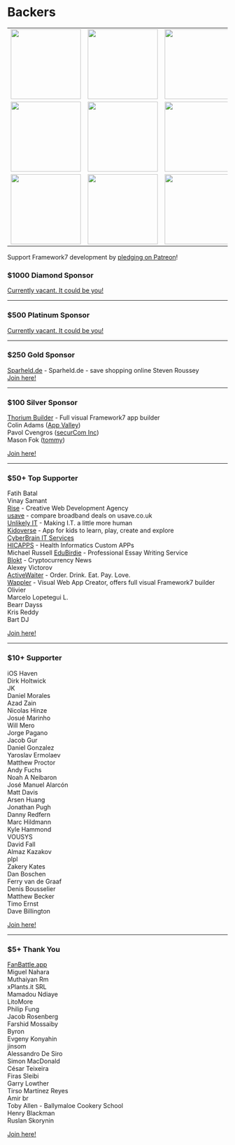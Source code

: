 # Backers

<table>
  <tr>
    <td align="center" valign="middle">
      <a href="https://www.sparheld.de/" target="_blank">
        <img width="160" src="https://cdn.framework7.io/i/sponsors/sparheld.jpg">
      </a>
    </td>
    <td align="center" valign="middle">
      <a href="https://rise.co" target="_blank">
        <img width="160" src="https://cdn.framework7.io/i/sponsors/rise.png">
      </a>
    </td>
    <td align="center" valign="middle">
      <a href="https://usave.co.uk/utilities/broadband" target="_blank">
        <img width="160" src="https://cdn.framework7.io/i/sponsors/usave.png">
      </a>
    </td>
    <td align="center" valign="middle">
      <a href="https://unlikelyit.com/" target="_blank">
        <img width="160" src="https://cdn.framework7.io/i/sponsors/unlikely-it.png">
      </a>
    </td>
    <td align="center" valign="middle">
      <a href="https://www.thoriumbuilder.com/" target="_blank">
        <img width="160" src="https://cdn.framework7.io/i/sponsors/thorium.png">
      </a>
    </td>
  </tr>
  <tr>
    <td align="center" valign="middle">
      <a href="https://kidoverse.app" target="_blank">
        <img width="160" src="https://cdn.framework7.io/i/sponsors/kidoverse.png">
      </a>
    </td>
    <td align="center" valign="middle">
      <a href="https://www.cyberbrain.nl/" target="_blank">
        <img width="160" src="https://cdn.framework7.io/i/sponsors/cyberbrain.png">
      </a>
    </td>
    <td align="center" valign="middle">
      <a href="https://hicapps.cl/web/" target="_blank">
        <img width="160" src="https://cdn.framework7.io/i/sponsors/hicapps.png">
      </a>
    </td>
    <td align="center" valign="middle">
      <a href="https://edubirdie.com/" target="_blank">
        <img width="160" src="https://cdn.framework7.io/i/sponsors/birdie.png">
      </a>
    </td>
    <td align="center" valign="middle">
      <a href="https://blokt.com/" target="_blank">
        <img width="160" src="https://cdn.framework7.io/i/sponsors/blokt.png">
      </a>
    </td>
  </tr>
  <tr>
    <td align="center" valign="middle">
      <a href="https://www.activewaiter.com/" target="_blank">
        <img width="160" src="https://cdn.framework7.io/i/sponsors/activewaiter.png">
      </a>
    </td>
    <td align="center" valign="middle">
      <a href="https://wappler.io/" target="_blank">
        <img width="160" src="https://cdn.framework7.io/i/sponsors/wappler.png">
      </a>
    </td>
    <td align="center" valign="middle">
      <a href="https://app-valley.vip/" target="_blank">
        <img width="160" src="https://cdn.framework7.io/i/sponsors/appvalley.jpg">
      </a>
    </td>
    <td align="center" valign="middle">
      <a href="https://www.securcom.me/" target="_blank">
        <img width="160" src="https://cdn.framework7.io/i/sponsors/securcom.png">
      </a>
    </td>
    <td align="center" valign="middle">
      <a href="http://mytommy.com" target="_blank">
        <img width="160" src="https://cdn.framework7.io/i/sponsors/tommy.png">
      </a>
    </td>
  </tr>
</table>

Support Framework7 development by [pledging on Patreon](https://www.patreon.com/vladimirkharlampidi)!

### $1000 Diamond Sponsor

[Currently vacant. It could be you!](https://www.patreon.com/bePatron?patAmt=1000.0&exp=1&u=4109762&rid=830901)

---

### $500 Platinum Sponsor

[Currently vacant. It could be you!](https://www.patreon.com/bePatron?patAmt=500.0&exp=1&u=4109762&rid=830876)

---

### $250 Gold Sponsor
[Sparheld.de](https://www.sparheld.de/) - Sparheld.de - save shopping online
Steven Roussey<br>
[Join here!](https://www.patreon.com/bePatron?patAmt=250.0&exp=1&u=4109762&rid=830877)

---

### $100 Silver Sponsor
[Thorium Builder](https://www.thoriumbuilder.com/) - Full visual Framework7 app builder<br>
Colin Adams ([App Valley](https://appvalley.vip/))<br>
Pavol Cvengros ([securCom Inc](https://www.securcom.me/))<br>
Mason Fok ([tommy](http://mytommy.com))<br>

[Join here!](https://www.patreon.com/bePatron?patAmt=100.0&exp=1&u=4109762&rid=830841)

---

### $50+ Top Supporter
Fatih Batal<br>
Vinay Samant<br>
[Rise](https://rise.co) - Creative Web Development Agency<br>
[usave](https://usave.co.uk/utilities/broadband) - compare broadband deals on usave.co.uk<br>
[Unlikely IT](https://unlikelyit.com/) - Making I.T. a little more human<br>
[Kidoverse](https://kidoverse.app) - App for kids to learn, play, create and explore<br>
[CyberBrain IT Services](https://www.cyberbrain.nl/)<br>
[HICAPPS](https://hicapps.cl/web/) - Health Informatics Custom APPs<br>
Michael Russell
[EduBirdie](https://edubirdie.com/) - Professional Essay Writing Service<br>
[Blokt](https://blokt.com/) - Cryptocurrency News<br>
Alexey Victorov<br>
[ActiveWaiter](https://www.activewaiter.com/) - Order. Drink. Eat. Pay. Love.<br>
[Wappler](https://wappler.io) - Visual Web App Creator, offers full visual Framework7 builder<br>
Olivier<br>
Marcelo Lopetegui L.<br>
Bearr Dayss<br>
Kris Reddy<br>
Bart DJ

[Join here!](https://www.patreon.com/bePatron?exp=1&rid=830842&u=4109762&patAmt=50.0)

---

### $10+ Supporter
iOS Haven<br>
Dirk Holtwick<br>
JK<br>
Daniel Morales<br>
Azad Zain<br>
Nicolas Hinze<br>
Josué Marinho<br>
Will Mero<br>
Jorge Pagano<br>
Jacob Gur<br>
Daniel Gonzalez<br>
Yaroslav Ermolaev<br>
Matthew Proctor<br>
Andy Fuchs<br>
Noah A Neibaron<br>
José Manuel Alarcón<br>
Matt Davis<br>
Arsen Huang<br>
Jonathan Pugh<br>
Danny Redfern<br>
Marc Hildmann<br>
Kyle Hammond<br>
VOUSYS<br>
David Fall<br>
Almaz Kazakov<br>
plpl<br>
Zakery Kates<br>
Dan Boschen<br>
Ferry van de Graaf<br>
Denis Bousselier<br>
Matthew Becker<br>
Timo Ernst<br>
Dave Billington

[Join here!](https://www.patreon.com/bePatron?exp=1&rid=830839&u=4109762&patAmt=10.0)

---

### $5+ Thank You
[FanBattle.app](https://fanbattle.ru/)<br>
Miguel Nahara<br>
Muthaiyan Rm<br>
xPlants.it SRL<br>
Mamadou Ndiaye<br>
LitoMore<br>
Philip Fung<br>
Jacob Rosenberg<br>
Farshid Mossaiby<br>
Byron<br>
Evgeny Konyahin<br>
jinsom<br>
Alessandro De Siro<br>
Simon MacDonald<br>
César Teixeira<br>
Firas Sleibi<br>
Garry Lowther<br>
Tirso Martínez Reyes<br>
Amir br<br>
Toby Allen - Ballymaloe Cookery School<br>
Henry Blackman<br>
Ruslan Skorynin

[Join here!](https://www.patreon.com/bePatron?exp=1&rid=845389&u=4109762&patAmt=5.0)
